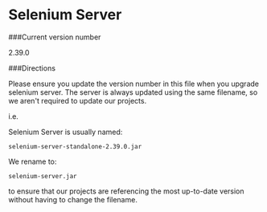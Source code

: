 Selenium Server
================

###Current version number

2.39.0

###Directions

Please ensure you update the version number in this file when you upgrade selenium server. The server
is always updated using the same filename, so we aren't required to update our projects.

i.e.

Selenium Server is usually named:

```
selenium-server-standalone-2.39.0.jar
```

We rename to:

```
selenium-server.jar
```

to ensure that our projects are referencing the most up-to-date version without having to change the filename.
